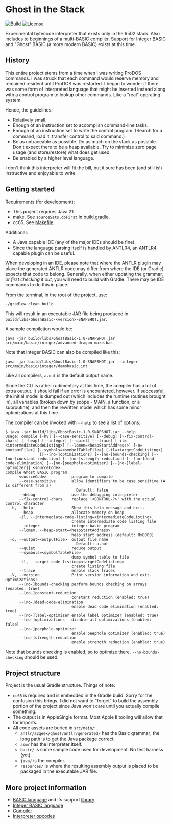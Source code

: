 # Ghost in the Stack

[![Build](https://github.com/a2geek/ghost-in-the-stack-vm/actions/workflows/build.yml/badge.svg?branch=main)](https://github.com/a2geek/ghost-in-the-stack-vm/actions/workflows/build.yml)
![License](https://img.shields.io/github/license/a2geek/ghost-in-the-stack-vm)

Experimental bytecode interpreter that exists only in the 6502 stack. Also includes to beginnings
of a multi-BASIC compiler. Support for Integer BASIC and "Ghost" BASIC (a more modern BASIC) exists
at this time.

## History

This entire project stems from a time when I was writing ProDOS commands. I was struck
that each command would reserve memory and remained resident until ProDOS was restarted.
I began to wonder if there was some form of interpreted language that might be inserted
instead along with a control program to lookup other commands. Like a "real" operating
system.

Hence, the guidelines:
* Relatively small.
* Enough of an instruction set to accomplish command-line tasks.
* Enough of an instruction set to write the control program.
  (Search for a command, load it, transfer control to said command.)
* Be as untraceable as possible. Do as much on the stack as possible. Don't expect
  there to be a heap available.  Try to minimize zero page usage (and store/restore)
  what does get used.
* Be enabled by a higher level language.

I don't think this interpreter will fit the bill, but it sure has been (and still is!)
instructive and enjoyable to write.

## Getting started

Requirements (for development):
* This project requires Java 21.
* make. See `sourceSets.doFirst` in [build.gradle](build.gradle).
* cc65. See [Makefile](src/main/asm/Makefile).

Additional:
* A Java capable IDE (any of the major IDEs should be fine).
* Since the language parsing itself is handled by ANTLR4, an ANTLR4 capable plugin can be
useful.

When developing in an IDE, please note that where the ANTLR plugin may place the generated 
ANTLR code may differ from where the IDE (or Gradle) expects that code to belong. Generally,
when either updating the grammar, _or first checking it out_, you will need to build with Gradle.
There may be IDE commands to do this in place.

From the terminal, in the root of the project, use:
```shell
./gradlew clean build
```

This will result in an executable JAR file being produced in `build/libs/GhoshBasic-<version>-SNAPSHOT.jar`.

A sample compilation would be:
```shell
java -jar build/libs/GhostBasic-1.0-SNAPSHOT.jar src/main/basic/integer/advanced-dragon-maze.bas
```

Note that Integer BASIC can also be compiled like this:
```shell
java -jar build/libs/GhostBasic-1.0-SNAPSHOT.jar --integer src/main/basic/integer/demobasic.int
```

Like all compilers, `a.out` is the default output name.

Since the CLI is rather rudimentary at this time, the compiler has a lot of extra output. It should fail
if an error is encountered, however. If successful, the initial model is dumped out (which includes the runtime
routines brought in), all variables (broken down by scope - MAIN, a function, or a subroutine), and then the
rewritten model which has some minor optimizations at this time.

The compiler can be invoked with `--help` to see a list of options:
```shell
$ java -jar build/libs/GhostBasic-1.0-SNAPSHOT.jar --help
Usage: compile [-hV] [--case-sensitive] [--debug] [--fix-control-chars] [--heap] [--integer] [--quiet] [--trace] [-il=<intermediateCodeListing>] [--lomem=<heapStartAddress>] [-o=<outputFile>] [--symbols=<symbolTableFile>] [-tl=<targetCodeListing>]
               [[--[no-]optimizations] [--[no-]bounds-checking] [--[no-]constant-reduction] [--[no-]strength-reduction] [--[no-]dead-code-elimination] [--[no-]peephole-optimizer] [--[no-]label-optimizer]] <sourceCode>
Compile Ghost BASIC program.
      <sourceCode>           program to compile
      --case-sensitive       allow identifiers to be case sensitive (A is different from a)
                               Default: false
      --debug                use the debugging interpreter
      --fix-control-chars    replace '<CONTROL-?>' with the actual control character
  -h, --help                 Show this help message and exit.
      --heap                 allocate memory on heap
      -il, --intermediate-code-listing=<intermediateCodeListing>
                             create intermediate code listing file
      --integer              integer basic program
      --lomem, --heap-start=<heapStartAddress>
                             heap start address (default: 0x8000)
  -o, --output=<outputFile>  output file name
                               Default: a.out
      --quiet                reduce output
      --symbols=<symbolTableFile>
                             dump symbol table to file
      -tl, --target-code-listing=<targetCodeListing>
                             create listing file
      --trace                enable stack traces
  -V, --version              Print version information and exit.
Optimizations:
      --[no-]bounds-checking perform bounds checking on arrays (enabled: true)
      --[no-]constant-reduction
                             constant reduction (enabled: true)
      --[no-]dead-code-elimination
                             enable dead code elimination (enabled: true)
      --[no-]label-optimizer enable label optimizer (enabled: true)
      --[no-]optimizations   disable all optimizations (enabled: false)
      --[no-]peephole-optimizer
                             enable peephole optimizer (enabled: true)
      --[no-]strength-reduction
                             enable strength reduction (enabled: true)
```

Note that bounds checking is enabled, so to optimize there, `--no-bounds-checking` should be used.

## Project structure

Project is the usual Gradle structure. Things of note:
* `cc65` is required and is embedded in the Gradle build. Sorry for the confusion this brings. I did not want to "forget" to 
  build the assembly portion of the project since Java won't care until you actually compile something.
* The output is in AppleSingle format. Most Apple II tooling will allow that for imports.
* All code assets are buried in `src/main/`:
  * `antlr/a2geek/ghost/antlr/generated/` has the Basic grammar; the long path is to get the Java package correct.
  * `asm/` has the interpreter itself.
  * `basic/` is some sample code used for development. No test harness (yet).
  * `java/` is the compiler.
  * `resources/` is where the resulting assembly output is placed to be packaged in the executable JAR file.

## More project information

* [BASIC language](BASIC.md) and its support [library](LIBRARY.md)
* [Integer BASIC language](INTEGER.md)
* [Compiler](COMPILER.md)
* [Interpreter opcodes](OPCODES.md)
